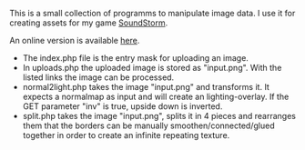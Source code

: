 This is a small collection of programms to manipulate image data. 
I use it for creating assets for my game <a href="soundstorm.uhx.ch">SoundStorm</a>.

An online version is available <a href="image-manipulation.uhx.ch">here</a>.

<ul>
  <li>The index.php file is the entry mask for uploading an image.</li>
<li>In uploads.php the uploaded image is stored as "input.png". With the listed links the image can be processed.</li>
<li>normal2light.php takes the image "input.png" and transforms it. It expects a normalmap as input and will create an lighting-overlay. If the GET parameter "inv" is true, upside down is inverted.</li>
<li>split.php takes the image "input.png", splits it in 4 pieces and rearranges them that the borders can be manually smoothen/connected/glued together in order to create an infinite repeating texture.</li>
